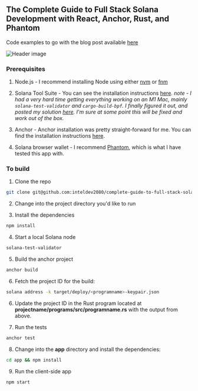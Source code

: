 ## The Complete Guide to Full Stack Solana Development with React, Anchor, Rust, and Phantom

Code examples to go with the blog post available [here](https://dev.to/dabit3/the-complete-guide-to-full-stack-solana-development-with-react-anchor-rust-and-phantom-3291)

![Header image](https://dev-to-uploads.s3.amazonaws.com/uploads/articles/nl0h25rp5h9ytg5wnrj7.png)


### Prerequisites

1. Node.js - I recommend installing Node using either [nvm](https://github.com/nvm-sh/nvm) or [fnm](https://github.com/Schniz/fnm)

2. Solana Tool Suite - You can see the installation instructions [here](https://docs.solana.com/cli/install-solana-cli-tools). _note - I had a very hard time getting everything working on an M1 Mac, mainly `solana-test-validator` and `cargo-build-bpf`. I finally figured it out, and posted my solution [here](https://github.com/project-serum/anchor/issues/95#issuecomment-913090162). I'm sure at some point this will be fixed and work out of the box._

3. Anchor - Anchor installation was pretty straight-forward for me. You can find the installation instructions [here](https://project-serum.github.io/anchor/getting-started/installation.html).

4. Solana browser wallet - I recommend [Phantom](https://phantom.app/), which is what I have tested this app with.

### To build

1. Clone the repo

```sh
git clone git@github.com:inteldev2080/complete-guide-to-full-stack-solana.git
```

2. Change into the project directory you'd like to run

3. Install the dependencies

```sh
npm install
```

4. Start a local Solana node

```sh
solana-test-validator
```

5. Build the anchor project

```sh
anchor build
```

6. Fetch the project ID for the build:

```sh
solana address -k target/deploy/<programname>-keypair.json
```

6. Update the project ID in the Rust program located at __projectname/programs/src/programname.rs__ with the output from above.

7. Run the tests

```sh
anchor test
```

8. Change into the __app__ directory and install the dependencies:

```sh
cd app && npm install
``` 

9. Run the client-side app

```sh
npm start
```

